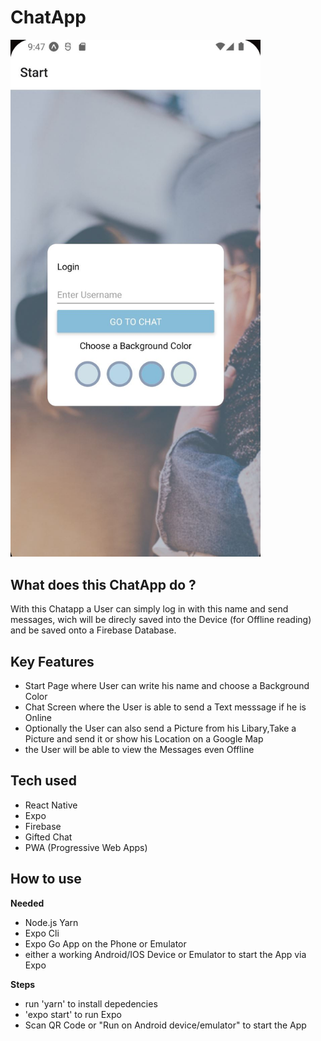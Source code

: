 # ChatApp




<img src="assets/screenshots/app.jpg" alt="Screenshot" width="400"/>


## What does this ChatApp do ?

With this Chatapp a User can simply log in with this name and send messages,
wich will be direcly saved into the Device (for Offline reading) and be saved onto a Firebase Database.

## Key Features
- Start Page where User can write his name and choose a Background Color
- Chat Screen where the User is able to send a Text messsage if he is Online
- Optionally the User can also send a Picture from his Libary,Take a Picture and send it or show his Location on a Google Map
- the User will be able to view the Messages even Offline

## Tech used

- React Native
- Expo
- Firebase
- Gifted Chat
- PWA (Progressive Web Apps)

## How to use

**Needed**
- Node.js Yarn
- Expo Cli
- Expo Go App on the Phone or Emulator
- either a working Android/IOS Device or Emulator to start the App via Expo
 
 **Steps**
- run 'yarn' to install depedencies
- 'expo start' to run Expo
- Scan QR Code or "Run on Android device/emulator" to start the App
